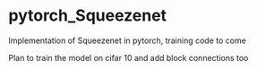 # pytorch_Squeezenet
Implementation of Squeezenet in pytorch, training code to come

Plan to train the model on cifar 10 and add block connections too
